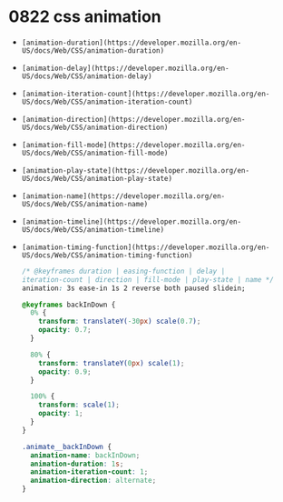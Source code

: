 # 0822 css animation

- `[animation-duration](https://developer.mozilla.org/en-US/docs/Web/CSS/animation-duration)`
- `[animation-delay](https://developer.mozilla.org/en-US/docs/Web/CSS/animation-delay)`
- `[animation-iteration-count](https://developer.mozilla.org/en-US/docs/Web/CSS/animation-iteration-count)`
- `[animation-direction](https://developer.mozilla.org/en-US/docs/Web/CSS/animation-direction)`
- `[animation-fill-mode](https://developer.mozilla.org/en-US/docs/Web/CSS/animation-fill-mode)`
- `[animation-play-state](https://developer.mozilla.org/en-US/docs/Web/CSS/animation-play-state)`
- `[animation-name](https://developer.mozilla.org/en-US/docs/Web/CSS/animation-name)`
- `[animation-timeline](https://developer.mozilla.org/en-US/docs/Web/CSS/animation-timeline)`
- `[animation-timing-function](https://developer.mozilla.org/en-US/docs/Web/CSS/animation-timing-function)`
    
    ```css
    /* @keyframes duration | easing-function | delay |
    iteration-count | direction | fill-mode | play-state | name */
    animation: 3s ease-in 1s 2 reverse both paused slidein;
    ```
    
    ```css
    @keyframes backInDown {
      0% {
        transform: translateY(-30px) scale(0.7);
        opacity: 0.7;
      }
    
      80% {
        transform: translateY(0px) scale(1);
        opacity: 0.9;
      }
    
      100% {
        transform: scale(1);
        opacity: 1;
      }
    }
    
    .animate__backInDown {
      animation-name: backInDown;
      animation-duration: 1s;
      animation-iteration-count: 1;
      animation-direction: alternate;
    }
    ```